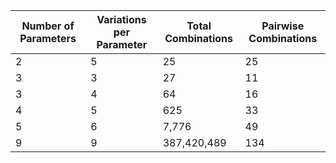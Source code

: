 

| Number of Parameters | Variations per Parameter | Total Combinations | Pairwise Combinations |
| -------------------- | ----------------------- | ------------------ | --------------------- |
|2|5|25|25|
|3|3|27|11|
|3|4|64|16|
|4|5|625|33|
|5|6|7,776|49|
|9|9|387,420,489|134|
